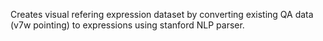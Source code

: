 Creates visual refering expression dataset by converting existing QA data (v7w pointing) to expressions using stanford NLP parser.
